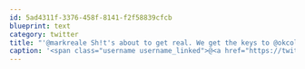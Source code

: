 ```yaml
---
id: 5ad4311f-3376-458f-8141-f2f58839cfcb
blueprint: text
category: twitter
title: "'@markreale Sh!t's about to get real. We get the keys to @okcolab in 2 days. +@alkarim"
caption: '<span class="username username_linked">@<a href="https://twitter.com/markreale" title="Mark Reale">markreale</a></span> Sh!t''s about to get real. We get the keys to <span class="username username_linked">@<a href="https://twitter.com/okcolab" title="Okanagan coLab">okcolab</a></span> in 2 days. +<span class="username username_linked">@<a href="https://twitter.com/alkarim" title="Alkarim Nasser 🌵">alkarim</a></span>'
---
```

